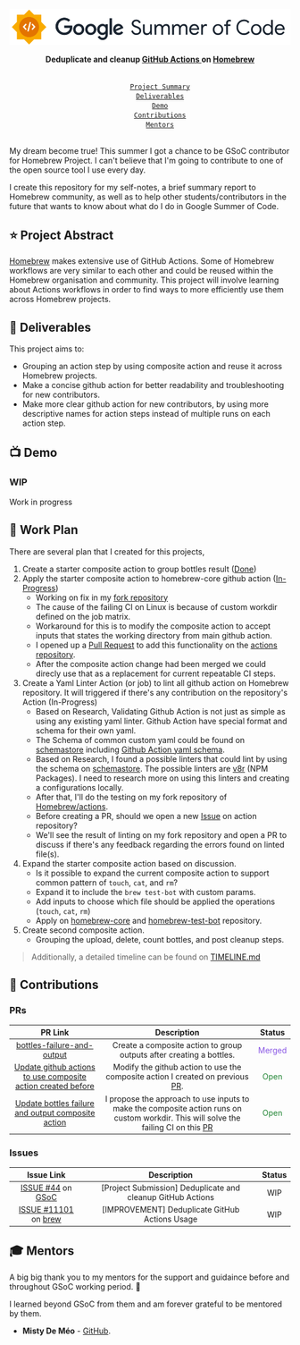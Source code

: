 <div align="center">
    <a href="https://summerofcode.withgoogle.com/programs/2022/projects/00w1CCXe"><img src="image/gsoc-logo.png" width="650" alt="google-summer-of-code"></a>
    <br>
    <b> 
        <p>
        Deduplicate and cleanup
 <a href="https://github.com/Homebrew/actions">GitHub Actions </a> on <a href="https://brew.sh/">Homebrew</a>
        </p>
    </b>
</div>

<p align="center">
    <code> 
        <a href="#-project-abstract">Project Summary</a>&nbsp;&nbsp;&nbsp;
        <a href="#-deliverables">Deliverables</a>&nbsp;&nbsp;&nbsp;
        <a href="#-demo">Demo</a>&nbsp;&nbsp;&nbsp;
        <a href="#-contributions">Contributions</a>&nbsp;&nbsp;&nbsp;
        <a href="#-mentors">Mentors</a>&nbsp;&nbsp;&nbsp;
    </code>
</p>

My dream become true! This summer I got a chance to be GSoC contributor for Homebrew Project. I can't believe that I'm going to contribute to one of the open source tool I use every day.

I create this repository for my self-notes, a brief summary report to Homebrew community, as well as to help other students/contributors in the future that wants to know about what do I do in Google Summer of Code.

## ⭐ Project Abstract

[Homebrew](https://github.com/Homebrew) makes extensive use of GitHub Actions. Some of Homebrew workflows are very similar to each other and could be reused within the Homebrew organisation and community. This project will involve learning about Actions workflows in order to find ways to more efficiently use them across Homebrew projects.

## 🚢 Deliverables

This project aims to:

- Grouping an action step by using composite action and reuse it across Homebrew projects.
- Make a concise github action for better readability and troubleshooting for new contributors.
- Make more clear github action for new contributors, by using more descriptive names for action steps instead of multiple runs on each action step.

<!-- **All of the above deliverables were completed within the GSoC period. Yay! 🎉** -->

## 📺 Demo

### WIP

Work in progress
<!-- To be completed during the mid and final evaluation -->

## 📄 Work Plan

There are several plan that I created for this projects,

1. Create a starter composite action to group bottles result ([Done](https://github.com/Homebrew/actions/pull/289))
2. Apply the starter composite action to homebrew-core github action ([In-Progress](https://github.com/Homebrew/homebrew-core/pull/106155))
   - Working on fix in my [fork repository](https://github.com/mohzulfikar-orgz/homebrew-core-testing/tree/dispatch-action-test)
   - The cause of the failing CI on Linux is because of custom workdir defined on the job matrix.
   - Workaround for this is to modify the composite action to accept inputs that states the working directory from main github action.
   - I opened up a [Pull Request](https://github.com/Homebrew/actions/pull/291) to add this functionality on the [actions repository](https://github.com/Homebrew/actions).
   - After the composite action change had been merged we could direcly use that as a replacement for current repeatable CI steps.
3. Create a Yaml Linter Action (or job) to lint all github action on Homebrew repository. It will triggered if there's any contribution on the repository's Action (In-Progress)
   - Based on Research, Validating Github Action is not just as simple as using any existing yaml linter. Github Action have special format and schema for their own yaml.
   - The Schema of common custom yaml could be found on [schemastore](https://www.schemastore.org/json/) including [Github Action yaml schema](https://json.schemastore.org/github-action.json).
   - Based on Research, I found a possible linters that could lint by using the schema on [schemastore](https://www.schemastore.org/json/). The possible linters are [v8r](https://github.com/chris48s/v8r) (NPM Packages). I need to research more on using this linters and creating a configurations locally.
   - After that, I'll do the testing on my fork repository of [Homebrew/actions](https://github.com/mohzulfikar/actions-homebrew).
   - Before creating a PR, should we open a new [Issue](https://github.com/Homebrew/actions/issues) on action repository?
   - We'll see the result of linting on my fork repository and open a PR to discuss if there's any feedback regarding the errors found on linted file(s).
4. Expand the starter composite action based on discussion.
   - Is it possible to expand the current composite action to support common pattern of `touch`, `cat`, and `rm`?
   - Expand it to include the `brew test-bot` with custom params.
   - Add inputs to choose which file should be applied the operations (`touch`, `cat`, `rm`)
   - Apply on [homebrew-core](https://github.com/Homebrew/homebrew-core) and [homebrew-test-bot](https://github.com/Homebrew/homebrew-test-bot/blob/9c3a37b30e2db946c5da79b5d2f5d1c57e9129ae/.github/workflows/tests.yml) repository.
5. Create second composite action.
   - Grouping the upload, delete, count bottles, and post cleanup steps.

> Additionally, a detailed timeline can be found on [TIMELINE.md](TIMELINE.md)

## 🚀 Contributions

### PRs

<div align="center">

| PR Link   | Description  | Status | 
| :-----------: | :------------------------------------:| :------:|
| [bottles-failure-and-output](https://github.com/Homebrew/actions/pull/289) | Create a composite action to group outputs after creating a bottles. | <span style="color:#8957e5">Merged</span>
| [Update github actions to use composite action created before](https://github.com/Homebrew/homebrew-core/pull/106155) | Modify the github action to use the composite action I created on previous [PR](https://github.com/Homebrew/actions/pull/289). |<span style="color:#238636">Open</span>|
| [Update bottles failure and output composite action](https://github.com/Homebrew/actions/pull/291) | I propose the approach to use inputs to make the composite action runs on custom workdir. This will solve the failing CI on this [PR](https://github.com/Homebrew/actions/pull/289) | <span style="color:#238636">Open</span>

</div>

### Issues
    

<div align="center">
    
| Issue Link   | Description  | Status | 
| :-----------: | :------------------------------------:| :------:|
| [ISSUE #44](https://github.com/Homebrew/gsoc/issues/44) on [GSoC](https://github.com/Homebrew/gsoc) | [Project Submission] Deduplicate and cleanup GitHub Actions | WIP |
| [ISSUE #11101](https://github.com/Homebrew/brew/issues/11101) on [brew](https://github.com/Homebrew/brew) | [IMPROVEMENT] Deduplicate GitHub Actions Usage | WIP |

</div>
    
<!-- ### My overall contributions at Rocket.Chat -->
    
<!-- ## 😎 Blog -->
    
<!-- TODO -->

## 🎓 Mentors

A big big thank you to my mentors for the support and guidaince before and throughout GSoC working period. 🙏 
    
I learned beyond GSoC from them and am forever grateful to be mentored by them.

- **Misty De Méo** - [GitHub](https://github.com/mistydemeo).


<!-- ## 🔗 Links -->

<!-- - Read my Poll App project proposal that got me accepted to GSoC [here](). -->

<!-- ## ❤️ Support

Thank you for reading this documents. Consider for a visit to my blog or give this repo a star ⭐ and watch 👁️ so you don't miss if there's some updates. -->
    
<!-- ## 💬 Connect With Me -->
